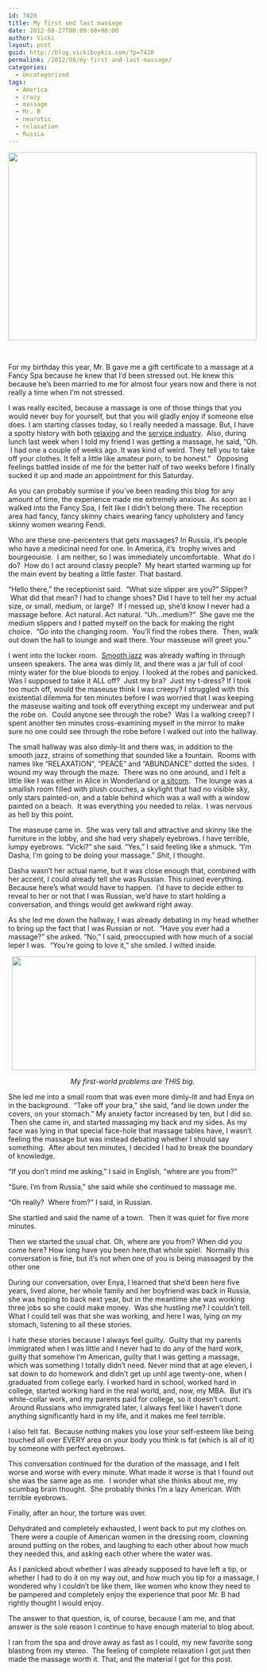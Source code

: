 ```yaml
---
id: 7420
title: My first and last massage
date: 2012-08-27T08:09:08+00:00
author: Vicki
layout: post
guid: http://blog.vickiboykis.com/?p=7420
permalink: /2012/08/my-first-and-last-massage/
categories:
  - Uncategorized
tags:
  - America
  - crazy
  - massage
  - Mr. B
  - neurotic
  - relaxation
  - Russia
---
```

[<img class="aligncenter size-full wp-image-7425" title="John-Singer-Sargent-xx-Massage-in-a-Bath-House-xx-Fogg-Museum-of-Art" src="http://blog.vickiboykis.com/wp-content/uploads/2012/08/John-Singer-Sargent-xx-Massage-in-a-Bath-House-xx-Fogg-Museum-of-Art.jpeg" alt="" width="500" height="378" />](http://blog.vickiboykis.com/wp-content/uploads/2012/08/John-Singer-Sargent-xx-Massage-in-a-Bath-House-xx-Fogg-Museum-of-Art.jpeg)

&nbsp;

For my birthday this year, Mr. B gave me a gift certificate to a massage at a Fancy Spa because he knew that I&#8217;d been stressed out. He knew this because he&#8217;s been married to me for almost four years now and there is not really a time when I&#8217;m not stressed.

I was really excited, because a massage is one of those things that you would never buy for yourself, but that you will gladly enjoy if someone else does. I am starting classes today, so I really needed a massage. But, I have a spotty history with both <a href="http://blog.vickiboykis.com/2011/06/hookah-neuroses/" target="_blank">relaxing</a> and the <a href="http://blog.vickiboykis.com/2011/04/manicures-for-cheap-jewish-werewolves-and-other-ethnic-minorities/" target="_blank">service industry</a>.  Also, during lunch last week when I told my friend I was getting a massage, he said, &#8220;Oh.  I had one a couple of weeks ago. It was kind of weird. They tell you to take off your clothes. It felt a little like amateur porn, to be honest.&#8221;   Opposing feelings battled inside of me for the better half of two weeks before I finally sucked it up and made an appointment for this Saturday.

<!--more-->

As you can probably surmise if you&#8217;ve been reading this blog for any amount of time, the experience made me extremely anxious.  As soon as I walked into the Fancy Spa, I felt like I didn&#8217;t belong there. The reception area had fancy, fancy skinny chairs wearing fancy upholstery and fancy skinny women wearing Fendi.

Who are these one-percenters that gets massages? In Russia, it&#8217;s people who have a medicinal need for one. In America, it&#8217;s  trophy wives and bourgeouisie.  I am neither, so I was immediately uncomfortable.  What do I do?  How do I act around classy people?  My heart started warming up for the main event by beating a little faster. That bastard.

&#8220;Hello there,&#8221; the receptionist said.  &#8220;What size slipper are you?&#8221; Slipper?  What did that mean? I had to change shoes? Did I have to tell her my actual size, or small, medium, or large?  If I messed up, she&#8217;d know I never had a massage before. Act natural. Act natural. &#8220;Uh&#8230;medium?&#8221;  She gave me the medium slippers and I patted myself on the back for making the right choice.  &#8220;Go into the changing room.  You&#8217;ll find the robes there.  Then, walk out down the hall to lounge and wait there. Your masseuse will greet you.&#8221;

I went into the locker room.  <a href="http://blog.vickiboykis.com/2009/07/the-victorian-error-lite-jazz/" target="_blank">Smooth jazz</a> was already wafting in through unseen speakers. The area was dimly lit, and there was a jar full of cool minty water for the blue bloods to enjoy. I looked at the robes and panicked. Was I supposed to take it ALL off?  Just my bra?  Just my t-dress? If I took too much off, would the maseuse think I was creepy? I struggled with this existential dilemma for ten minutes before I was worried that I was keeping the maseuse waiting and took off everything except my underwear and put the robe on.  Could anyone see through the robe?  Was I a walking creep? I spent another ten minutes cross-examining myself in the mirror to make sure no one could see through the robe before I walked out into the hallway.

The small hallway was also dimly-lit and there was, in addition to the smooth jazz, strains of something that sounded like a fountain.  Rooms with names like &#8220;RELAXATION&#8221;, &#8220;PEACE&#8221; and &#8220;ABUNDANCE&#8221; dotted the sides.  I wound my way through the maze.  There was no one around, and I felt a little like I was either in Alice in Wonderland or <a href="http://youtu.be/YHxRkXrBMKo" target="_blank">a sitcom</a>.  The lounge was a smallish room filled with plush couches, a skylight that had no visible sky, only stars painted-on, and a table behind which was a wall with a window painted on a beach.  It was everything you needed to relax.  I was nervous as hell by this point.

The maseuse came in.  She was very tall and attractive and skinny like the furniture in the lobby, and she had very shapely eyebrows. I have terrible, lumpy eyebrows. &#8220;Vicki?&#8221; she said. &#8220;Yes,&#8221; I said feeling like a shmuck. &#8220;I&#8217;m Dasha, I&#8217;m going to be doing your massage.&#8221; _Shit_, I thought.

Dasha wasn&#8217;t her actual name, but it was close enough that, combined with her accent, I could already tell she was Russian. This ruined everything. Because here&#8217;s what would have to happen.  I&#8217;d have to decide either to reveal to her or not that I was Russian, we&#8217;d have to start holding a conversation, and things would get awkward right away.

As she led me down the hallway, I was already debating in my head whether to bring up the fact that I was Russian or not.  &#8220;Have you ever had a massage?&#8221; she asked. &#8220;No,&#8221; I said, preoccupied with how much of a social leper I was.  &#8220;You&#8217;re going to love it,&#8221; she smiled. I wilted inside.

<p style="text-align: center;">
  <a href="http://blog.vickiboykis.com/wp-content/uploads/2012/08/repin_barge_haulers_on_the_volga.jpeg"><img class="aligncenter  wp-image-7427" title="repin_barge_haulers_on_the_volga" src="http://blog.vickiboykis.com/wp-content/uploads/2012/08/repin_barge_haulers_on_the_volga-1024x476.jpeg" alt="" width="491" height="229" /></a>
</p>

<p style="text-align: center;">
  <em>My first-world problems are THIS big. </em>
</p>

She led me into a small room that was even more dimly-lit and had Enya on in the background.  &#8220;Take off your bra,&#8221; she said, &#8220;and lie down under the covers, on your stomach.&#8221; My anxiety factor increased by ten, but I did so.  Then she came in, and started massaging my back and my sides. As my face was lying in that special face-hole that massage tables have, I wasn&#8217;t feeling the massage but was instead debating whether I should say something.  After about ten minutes, I decided I had to break the boundary of knowledge.

&#8220;If you don&#8217;t mind me asking,&#8221; I said in English, &#8220;where are you from?&#8221;

&#8220;Sure. I&#8217;m from Russia,&#8221; she said while she continued to massage me.

&#8220;Oh really?  Where from?&#8221; I said, in Russian.

She startled and said the name of a town.  Then it was quiet for five more minutes.

Then we started the usual chat. Oh, where are you from? When did you come here? How long have you been here,that whole spiel.  Normally this conversation is fine, but it&#8217;s not when one of you is being massaged by the other one

During our conversation, over Enya, I learned that she&#8217;d been here five years, lived alone, her whole family and her boyfriend was back in Russia, she was hoping to back next year, but in the meantime she was working three jobs so she could make money.  Was she hustling me? I couldn&#8217;t tell. What I could tell was that she was working, and here I was, lying on my stomach, listening to all these stories.

I hate these stories because I always feel guilty.  Guilty that my parents immigrated when I was little and I never had to do any of the hard work, guilty that somehow I&#8217;m American, guilty that I was getting a massage, which was something I totally didn&#8217;t need. Never mind that at age eleven, I sat down to do homework and didn&#8217;t get up until age twenty-one, when I graduated from college early. I worked hard in school, worked hard in college, started working hard in the real world, and, now, my MBA.  But it&#8217;s white-collar work, and my parents paid for college, so it doesn&#8217;t count.  Around Russians who immigrated later, I always feel like I haven&#8217;t done anything significantly hard in my life, and it makes me feel terrible.

I also felt fat.  Because nothing makes you lose your self-esteem like being touched all over EVERY area on your body you think is fat (which is all of it) by someone with perfect eyebrows.

This conversation continued for the duration of the massage, and I felt worse and worse with every minute. What made it worse is that I found out she was the same age as me.  I wonder what she thinks about me, my scumbag brain thought.  She probably thinks I&#8217;m a lazy American. With terrible eyebrows.

Finally, after an hour, the torture was over.

Dehydrated and completely exhausted, I went back to put my clothes on.  There were a couple of American women in the dressing room, clowning around putting on the robes, and laughing to each other about how much they needed this, and asking each other where the water was.

As I panicked about whether I was already supposed to have left a tip, or whether I had to do it on my way out, and how much you tip for a massage, I wondered why I couldn&#8217;t be like them, like women who know they need to be pampered and completely enjoy the experience that poor Mr. B had rightly thought I would enjoy.

The answer to that question, is, of course, because I am me, and that answer is the sole reason I continue to have enough material to blog about.

I ran from the spa and drove away as fast as I could, my new favorite song blasting from my stereo.  The feeling of complete relaxation I got just then made the massage worth it. That, and the material I got for this post.



&nbsp;

&nbsp;